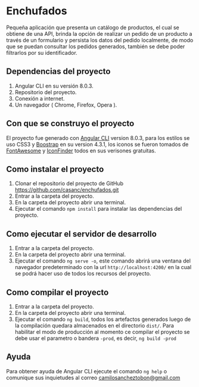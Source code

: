 # Enchufados

Pequeña aplicación que presenta un catálogo de productos, el cual se obtiene de una API, brinda la opción de realizar un pedido de un producto a través de un formulario y persista los datos del pedido localmente, de modo que se puedan consultar los pedidos generados, también se debe poder filtrarlos por su identificador.

## Dependencias del proyecto

1. Angular CLI en su versión 8.0.3.
2. Repositorio del proyecto.
3. Conexión a internet.
4. Un navegador ( Chrome, Firefox, Opera ).


## Con que se construyo el proyecto

El proyecto fue generado con [Angular CLI](https://github.com/angular/angular-cli) version 8.0.3, para los estilos se uso CSS3 y [Boostrap](https://getbootstrap.com/docs/4.3/getting-started/introduction/) en su version 4.3.1, los iconos se fueron tomados de [FontAwesome](https://fontawesome.com/) y [IconFinder](https://www.iconfinder.com/) todos en sus verisones gratuitas.


## Como instalar el proyecto

1. Clonar el repositorio del proyecto de GitHub https://github.com/casanc/enchufados.git
2. Entrar a la carpeta del proyecto.
3. En la carpeta del proyecto abrir una terminal.
4. Ejecutar el comando `npm install` para instalar las dependencias del proyecto.

## Como ejecutar el servidor de desarrollo

1. Entrar a la carpeta del proyecto.
2. En la carpeta del proyecto abrir una terminal.
3. Ejecutar el comando `ng serve -o`, este comando abrirá una ventana del navegador predeterminado con la url `http://localhost:4200/` en la cual se podrá hacer uso de todos los recursos del proyecto.

## Como compilar el proyecto

1. Entrar a la carpeta del proyecto.
2. En la carpeta del proyecto abrir una terminal.
3. Ejecutar el comando `ng build`, todos los artefactos generados luego de la compilación quedara almacenados en el directorio `dist/`. Para habilitar el modo de producción al momento ce compilar el proyecto se debe usar el parametro o bandera `-prod`, es decir, `ng build -prod`

## Ayuda

Para obtener ayuda de Angular CLI ejecute el comando `ng help` o comunique sus inquietudes al correo camilosancheztobon@gmail.com